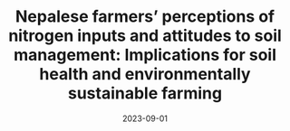---
title: "Nepalese farmers’ perceptions of nitrogen inputs and attitudes to soil management: Implications for soil health and environmentally sustainable farming"
collection: publications
category: manuscripts
permalink: /publication/farmers/nepal/nitrogen-perceptions
excerpt: Soil health is a concern in Nepal.The prevalence of some local practices is contributory factor to human-induced soil degradation. Farmers' perceptions and attitudes influence their soil management practices. Education, training and increasing awareness will help farmers manage soils sustainable.Promoting a balanced approach that encompasses financial viability and environmental sustainability is crucial
date: 2023-09-01
venue: 'Soil Security'
slidesurl: # 'http://academicpages.github.io/files/slides1.pdf'
paperurl: 'https://doi.org/10.1016/j.soisec.2023.100102'
bibtexurl: # 'http://academicpages.github.io/files/bibtex1.bib'
citation: 'Joshi, R., Nepal, B., Sharma, S., & Begho, T. (2023). Nepalese farmers’ perceptions of nitrogen inputs and attitudes to soil management: Implications for soil health and environmentally sustainable farming. Soil Security, 12, 100102. https://doi.org/10.1016/j.soisec.2023.100102'
---